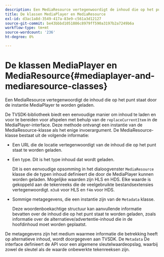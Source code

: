 ```yaml
---
description: Een MediaResource vertegenwoordigt de inhoud die op het punt staat door de instantie MediaPlayer te worden geladen.
title: De klassen MediaPlayer en MediaResource
exl-id: d3ac1a8d-3549-417a-83e9-c561a3d12127
source-git-commit: be43bbbd1051886c8979ff590a3197b2a7249b6a
workflow-type: tm+mt
source-wordcount: '236'
ht-degree: 0%

---
```


# De klassen MediaPlayer en MediaResource{#mediaplayer-and-mediaresource-classes}

Een MediaResource vertegenwoordigt de inhoud die op het punt staat door de instantie MediaPlayer te worden geladen.

<!--<a id="section_B09A012C97454AF58CE2269B800D8027"></a>-->

De TVSDK-bibliotheek biedt een eenvoudige manier om inhoud te laden en voor te bereiden voor afspelen met behulp van de `replaceCurrentItem` in de MediaPlayer-interface. Deze methode ontvangt een instantie van de MediaResource-klasse als het enige invoerargument. De MediaResource-klasse bestaat uit de volgende informatie:

* Een URL die de locatie vertegenwoordigt van de inhoud die op het punt staat te worden geladen.
* Een type. Dit is het type inhoud dat wordt geladen.

   Dit is een eenvoudige opsomming in het dialoogvenster `MediaResource` klasse die de typen inhoud definieert die door de MediaPlayer kunnen worden geladen. Mogelijke waarden zijn HLS en HDS. Elke waarde is gekoppeld aan de tekenreeks die de veelgebruikte bestandsextensies vertegenwoordigt. `m3u8` voor HLS en `f4m` voor HDS.
* Sommige metagegevens, die een instantie zijn van de `Metadata` klasse.

   Deze woordenboekachtige structuur kan aanvullende informatie bevatten over de inhoud die op het punt staat te worden geladen, zoals informatie over de alternatieve/advertentie-inhoud die in de hoofdinhoud moet worden geplaatst.

De metagegevens zijn het medium waarmee informatie die betrekking heeft op alternatieve inhoud, wordt doorgegeven aan TVSDK. De `Metadata` De interface definieert de API voor een algemene sleutelwaardeopslag, waarbij zowel de sleutel als de waarde onbewerkte tekenreeksen zijn.
